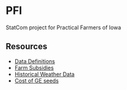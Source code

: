PFI
===

StatCom project for Practical Farmers of Iowa


## Resources

 - [Data Definitions](http://practicalfarmers.org/wp-content/uploads/2014/01/Ch7_Economics.pdf)
 - [Farm Subsidies](https://github.com/andeek/PFI/blob/master/external%20information/Farm%20Subsidies.docx)
 - [Historical Weather Data](http://mesonet.agron.iastate.edu/climodat/ks/)
 - [Cost of GE seeds](http://www.organic-center.org/reportfiles/Seeds_Final_11-30-09.pdf)
